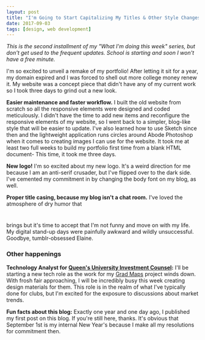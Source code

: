 ```yaml
---
layout: post
title: "I'm Going to Start Capitalizing My Titles & Other Style Changes"
date: 2017-09-03
tags: [design, web development]
---
```

*This is the second installment of my "What I'm doing this week" series, but don't get used to the frequent updates. School is starting and soon I won't have a free minute.*

I'm so excited to unveil a remake of my portfolio! After letting it sit for a year, my domain expired and I was forced to shell out more college money renew it. My website was a concept piece that didn't have any of my current work so I took three days to grind out a new look.

**Easier maintenance and faster workflow.** I built the old website from scratch so all the responsive elements were designed and coded meticulously. I didn't have the time to add new items and reconfigure the responsive elements of my website, so I went back to a simpler, blog-like style that will be easier to update. I've also learned how to use Sketch since then and the lightweight application runs circles around Abode Photoshop when it comes to creating images I can use for the website. It took me at least two full weeks to build my portfolio first time from a blank HTML document- This time, it took me three days.

**New logo!** I'm so excited about my new logo. It's a weird direction for me because I am an anti-serif crusader, but I've flipped over to the dark side. I've cemented my commitment in by changing the body font on my blog, as well.

**Proper title casing, because my blog isn't a chat room.** I've loved the atmosphere of dry humor that <h1 style="text-transform: lowercase;"></h1> brings but it's time to accept that I'm not funny and move on with my life. My digital stand-up days were painfully awkward and wildly unsuccessful. Goodbye, tumblr-obsessed Elaine.

### Other happenings

**Technology Analyst for [Queen's University Investment Counsel](http://quiconline.ca):** I'll be starting a new tech role as the work for my [Grad Maps](http://careers.queensu.ca/gradmaps) project winds down. With frosh fair approaching, I will be incredibly busy this week creating design materials for them. This role is in the realm of what I've typically done for clubs, but I'm excited for the exposure to discussions about market trends.

**Fun facts about this blog:** Exactly one year and one day ago, I published my first post on this blog. If you're still here, thanks. It's obvious that September 1st is my internal New Year's because I make all my resolutions for commitment then.
